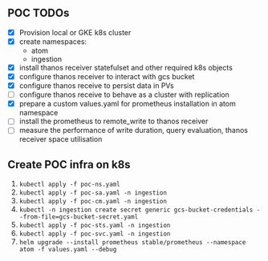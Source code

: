 ## POC TODOs
- [x] Provision local or GKE k8s cluster
- [x] create namespaces:
  - atom
  - ingestion
- [x] install thanos receiver statefulset and other required k8s objects
- [x] configure thanos receiver to interact with gcs bucket
- [x] configure thanos receive to persist data in PVs
- [ ] configure thanos receive to behave as a cluster with replication
- [x] prepare a custom values.yaml for prometheus installation in atom namespace 
- [ ] install the prometheus to remote_write to thanos receiver
- [ ] measure the performance of write duration, query evaluation, thanos receiver space utilisation

## Create POC infra on k8s
1. `kubectl apply -f poc-ns.yaml`
2. `kubectl apply -f poc-sa.yaml -n ingestion`
3. `kubectl apply -f poc-cm.yaml -n ingestion`
4. `kubectl -n ingestion create secret generic gcs-bucket-credentials --from-file=gcs-bucket-secret.yaml`
5. `kubectl apply -f poc-sts.yaml -n ingestion`
6. `kubectl apply -f poc-svc.yaml -n ingestion`
7. `helm upgrade --install prometheus stable/prometheus --namespace atom -f values.yaml --debug`
